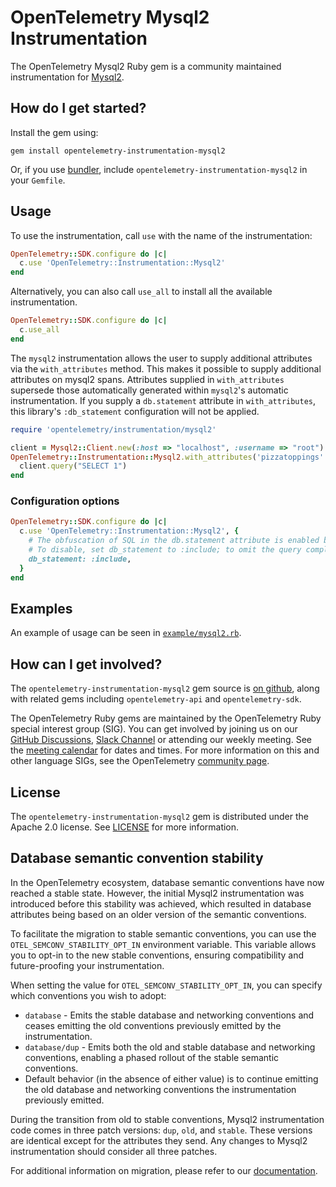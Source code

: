 # OpenTelemetry Mysql2 Instrumentation

The OpenTelemetry Mysql2 Ruby gem is a community maintained instrumentation for [Mysql2][mysql2-home].

## How do I get started?

Install the gem using:

```console
gem install opentelemetry-instrumentation-mysql2
```

Or, if you use [bundler][bundler-home], include `opentelemetry-instrumentation-mysql2` in your `Gemfile`.

## Usage

To use the instrumentation, call `use` with the name of the instrumentation:

```ruby
OpenTelemetry::SDK.configure do |c|
  c.use 'OpenTelemetry::Instrumentation::Mysql2'
end
```

Alternatively, you can also call `use_all` to install all the available instrumentation.

```ruby
OpenTelemetry::SDK.configure do |c|
  c.use_all
end
```

The `mysql2` instrumentation allows the user to supply additional attributes via the `with_attributes` method. This makes it possible to supply additional attributes on mysql2 spans. Attributes supplied in `with_attributes` supersede those automatically generated within `mysql2`'s automatic instrumentation. If you supply a `db.statement` attribute in `with_attributes`, this library's `:db_statement` configuration will not be applied.

```ruby
require 'opentelemetry/instrumentation/mysql2'

client = Mysql2::Client.new(:host => "localhost", :username => "root")
OpenTelemetry::Instrumentation::Mysql2.with_attributes('pizzatoppings' => 'mushrooms') do
  client.query("SELECT 1")
end
```

### Configuration options

```ruby
OpenTelemetry::SDK.configure do |c|
  c.use 'OpenTelemetry::Instrumentation::Mysql2', {
    # The obfuscation of SQL in the db.statement attribute is enabled by default.
    # To disable, set db_statement to :include; to omit the query completely, set db_statement to :omit
    db_statement: :include,
  }
end
```

## Examples

An example of usage can be seen in [`example/mysql2.rb`](https://github.com/open-telemetry/opentelemetry-ruby-contrib/blob/main/instrumentation/mysql2/example/mysql2.rb).

## How can I get involved?

The `opentelemetry-instrumentation-mysql2` gem source is [on github][repo-github], along with related gems including `opentelemetry-api` and `opentelemetry-sdk`.

The OpenTelemetry Ruby gems are maintained by the OpenTelemetry Ruby special interest group (SIG). You can get involved by joining us on our [GitHub Discussions][discussions-url], [Slack Channel][slack-channel] or attending our weekly meeting. See the [meeting calendar][community-meetings] for dates and times. For more information on this and other language SIGs, see the OpenTelemetry [community page][ruby-sig].

## License

The `opentelemetry-instrumentation-mysql2` gem is distributed under the Apache 2.0 license. See [LICENSE][license-github] for more information.

[mysql2-home]: https://github.com/brianmario/mysql2
[bundler-home]: https://bundler.io
[repo-github]: https://github.com/open-telemetry/opentelemetry-ruby
[license-github]: https://github.com/open-telemetry/opentelemetry-ruby-contrib/blob/main/LICENSE
[ruby-sig]: https://github.com/open-telemetry/community#ruby-sig
[community-meetings]: https://github.com/open-telemetry/community#community-meetings
[slack-channel]: https://cloud-native.slack.com/archives/C01NWKKMKMY
[discussions-url]: https://github.com/open-telemetry/opentelemetry-ruby/discussions

## Database semantic convention stability

In the OpenTelemetry ecosystem, database semantic conventions have now reached a stable state. However, the initial Mysql2 instrumentation was introduced before this stability was achieved, which resulted in database attributes being based on an older version of the semantic conventions.

To facilitate the migration to stable semantic conventions, you can use the `OTEL_SEMCONV_STABILITY_OPT_IN` environment variable. This variable allows you to opt-in to the new stable conventions, ensuring compatibility and future-proofing your instrumentation.

When setting the value for `OTEL_SEMCONV_STABILITY_OPT_IN`, you can specify which conventions you wish to adopt:

- `database` - Emits the stable database and networking conventions and ceases emitting the old conventions previously emitted by the instrumentation.
- `database/dup` - Emits both the old and stable database and networking conventions, enabling a phased rollout of the stable semantic conventions.
- Default behavior (in the absence of either value) is to continue emitting the old database and networking conventions the instrumentation previously emitted.

During the transition from old to stable conventions, Mysql2 instrumentation code comes in three patch versions: `dup`, `old`, and `stable`. These versions are identical except for the attributes they send. Any changes to Mysql2 instrumentation should consider all three patches.

For additional information on migration, please refer to our [documentation](https://opentelemetry.io/docs/specs/semconv/non-normative/db-migration/).
